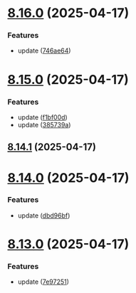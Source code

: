 # [8.16.0](https://github.com/msobiecki/eslint-config/compare/v8.15.0...v8.16.0) (2025-04-17)


### Features

* update ([746ae64](https://github.com/msobiecki/eslint-config/commit/746ae6488763bbad5302e7d223448f1559a1fdec))



# [8.15.0](https://github.com/msobiecki/eslint-config/compare/v8.14.1...v8.15.0) (2025-04-17)


### Features

* update ([f1bf00d](https://github.com/msobiecki/eslint-config/commit/f1bf00d07c0c0dc2ac1e72a501e1817b54c69aa8))
* update ([385739a](https://github.com/msobiecki/eslint-config/commit/385739af1c3614782c288377d61e5944c7bad084))



## [8.14.1](https://github.com/msobiecki/eslint-config/compare/v8.14.0...v8.14.1) (2025-04-17)



# [8.14.0](https://github.com/msobiecki/eslint-config/compare/v8.13.0...v8.14.0) (2025-04-17)


### Features

* update ([dbd96bf](https://github.com/msobiecki/eslint-config/commit/dbd96bfe78588c6311bf591e2c3db3941657c20b))



# [8.13.0](https://github.com/msobiecki/eslint-config/compare/v8.12.0...v8.13.0) (2025-04-17)


### Features

* update ([7e97251](https://github.com/msobiecki/eslint-config/commit/7e97251219f41aa48837d88a5da5c969097d2e5f))



